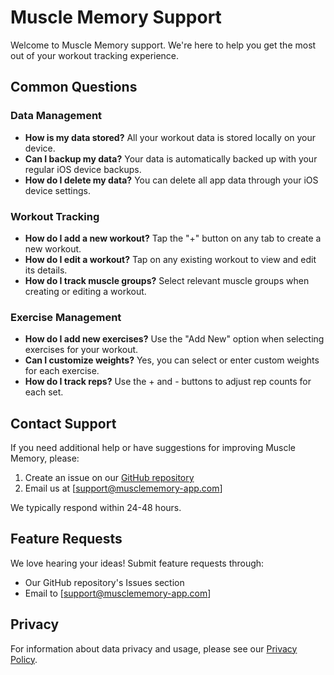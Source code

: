 # Muscle Memory Support

Welcome to Muscle Memory support. We're here to help you get the most out of your workout tracking experience.

## Common Questions

### Data Management
- **How is my data stored?** All your workout data is stored locally on your device.
- **Can I backup my data?** Your data is automatically backed up with your regular iOS device backups.
- **How do I delete my data?** You can delete all app data through your iOS device settings.

### Workout Tracking
- **How do I add a new workout?** Tap the "+" button on any tab to create a new workout.
- **How do I edit a workout?** Tap on any existing workout to view and edit its details.
- **How do I track muscle groups?** Select relevant muscle groups when creating or editing a workout.

### Exercise Management
- **How do I add new exercises?** Use the "Add New" option when selecting exercises for your workout.
- **Can I customize weights?** Yes, you can select or enter custom weights for each exercise.
- **How do I track reps?** Use the + and - buttons to adjust rep counts for each set.

## Contact Support

If you need additional help or have suggestions for improving Muscle Memory, please:

1. Create an issue on our [GitHub repository](https://github.com/RecoveryTracker/muscle-memory-privacy/issues)
2. Email us at [support@musclememory-app.com]

We typically respond within 24-48 hours.

## Feature Requests

We love hearing your ideas! Submit feature requests through:
- Our GitHub repository's Issues section
- Email to [support@musclememory-app.com]

## Privacy

For information about data privacy and usage, please see our [Privacy Policy](https://recoverytracker.github.io/muscle-memory-privacy/).
